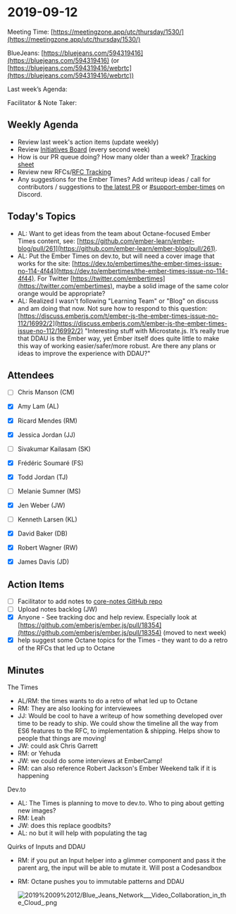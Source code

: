 # 2019-09-12

Meeting Time: [https://meetingzone.app/utc/thursday/1530/](https://meetingzone.app/utc/thursday/1530/)

BlueJeans: [https://bluejeans.com/594319416](https://bluejeans.com/594319416) (or [https://bluejeans.com/594319416/webrtc](https://bluejeans.com/594319416/webrtc))

Last week’s Agenda:

Facilitator & Note Taker:

## Weekly Agenda

- Review last week's action items (update weekly)
- Review [Initiatives Board](https://github.com/orgs/ember-learn/projects/19) (every second week)
- How is our PR queue doing? How many older than a week? [Tracking sheet](https://docs.google.com/spreadsheets/d/1sPyN9z9wZMpTNwqCfa6R9QSPZkIW4iQd-H4gZC7ILLk/edit#gid=2035777454)
- Review new RFCs/[RFC Tracking](https://github.com/emberjs/rfc-tracking)
- Any suggestions for the Ember Times? Add writeup ideas / call for contributors / suggestions to [the latest PR](https://github.com/ember-learn/ember-blog/pulls?q=is%3Aopen+is%3Apr+label%3A%22%F0%9F%97%9E+embertimes%22%20or%20#support-ember-times) or [#support-ember-times](https://discordapp.com/channels/480462759797063690/485450546887786506) on Discord.

## Today's Topics

- AL: Want to get ideas from the team about Octane-focused Ember Times content, see: [https://github.com/ember-learn/ember-blog/pull/261](https://github.com/ember-learn/ember-blog/pull/261).
- AL: Put the Ember Times on dev.to, but will need a cover image that works for the site: [https://dev.to/embertimes/the-ember-times-issue-no-114-4f44](https://dev.to/embertimes/the-ember-times-issue-no-114-4f44). For Twitter [https://twitter.com/embertimes](https://twitter.com/embertimes), maybe a solid image of the same color orange would be appropriate?
- AL: Realized I wasn't following "Learning Team" or "Blog" on discuss and am doing that now. Not sure how to respond to this question: [https://discuss.emberjs.com/t/ember-js-the-ember-times-issue-no-112/16992/2](https://discuss.emberjs.com/t/ember-js-the-ember-times-issue-no-112/16992/2) "Interesting stuff with Microstate.js. It’s really true that DDAU is the Ember way, yet Ember itself does quite little to make this way of working easier/safer/more robust. Are there any plans or ideas to improve the experience with DDAU?"

## Attendees

- [ ]  Chris Manson (CM)
- [x]  Amy Lam (AL)
- [x]  Ricard Mendes (RM)
- [x]  Jessica Jordan (JJ)
- [ ]  Sivakumar Kailasam (SK)
- [x]  Frédéric Soumaré (FS)
- [x]  Todd Jordan (TJ)

- [ ]  Melanie Sumner (MS)
- [x]  Jen Weber (JW)
- [ ]  Kenneth Larsen (KL)
- [x]  David Baker (DB)
- [x]  Robert Wagner (RW)
- [x]  James Davis (JD)

## Action Items

- [ ]  Facilitator to add notes to [core-notes GitHub repo](https://github.com/emberjs/core-notes/)
- [ ]  Upload notes backlog (JW)
- [x]  Anyone - See tracking doc and help review. Especially look at [https://github.com/emberjs/ember.js/pull/18354](https://github.com/emberjs/ember.js/pull/18354) (moved to next week)
- [x]  help suggest some Octane topics for the Times - they want to do a retro of the RFCs that led up to Octane

## Minutes

The Times

- AL/RM: the times wants to do a retro of what led up to Octane
- RM: They are also looking for interviewees
- JJ: Would be cool to have a writeup of how something developed over time to be ready to ship. We could show the timeline all the way from ES6 features to the RFC, to implementation & shipping. Helps show to people that things are moving!
- JW: could ask Chris Garrett
- RM: or Yehuda
- JW: we could do some interviews at EmberCamp!
- RM: can also reference Robert Jackson's Ember Weekend talk if it is happening

Dev.to

- AL: The Times is planning to move to dev.to. Who to ping about getting new images?
- RM: Leah
- JW: does this replace goodbits?
- AL: no but it will help with populating the tag

Quirks of Inputs and DDAU

- RM: if you put an Input helper into a glimmer component and pass it the parent arg, the input will be able to mutate it. Will post a Codesandbox
- RM: Octane pushes you to immutable patterns and DDAU

    ![2019%2009%2012/Blue_Jeans_Network___Video_Collaboration_in_the_Cloud_.png](2019%2009%2012/Blue_Jeans_Network___Video_Collaboration_in_the_Cloud_.png)